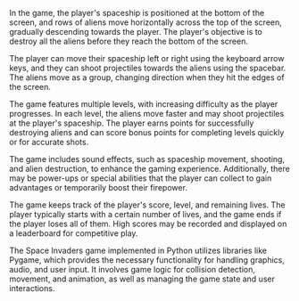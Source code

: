 In the game, the player's spaceship is positioned at the bottom of the screen, and rows of aliens move horizontally across the top of the screen, gradually descending towards the player. The player's objective is to destroy all the aliens before they reach the bottom of the screen.

The player can move their spaceship left or right using the keyboard arrow keys, and they can shoot projectiles towards the aliens using the spacebar. The aliens move as a group, changing direction when they hit the edges of the screen.

The game features multiple levels, with increasing difficulty as the player progresses. In each level, the aliens move faster and may shoot projectiles at the player's spaceship. The player earns points for successfully destroying aliens and can score bonus points for completing levels quickly or for accurate shots.

The game includes sound effects, such as spaceship movement, shooting, and alien destruction, to enhance the gaming experience. Additionally, there may be power-ups or special abilities that the player can collect to gain advantages or temporarily boost their firepower.

The game keeps track of the player's score, level, and remaining lives. The player typically starts with a certain number of lives, and the game ends if the player loses all of them. High scores may be recorded and displayed on a leaderboard for competitive play.

The Space Invaders game implemented in Python utilizes libraries like Pygame, which provides the necessary functionality for handling graphics, audio, and user input. It involves game logic for collision detection, movement, and animation, as well as managing the game state and user interactions.
